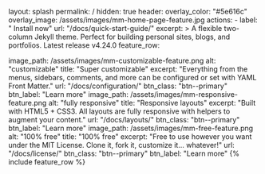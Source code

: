 layout: splash
permalink: /
hidden: true 
header: overlay_color: "#5e616c" overlay_image: /assets/images/mm-home-page-feature.jpg actions: - label: " Install now" url: "/docs/quick-start-guide/" excerpt: > A flexible two-column Jekyll theme. Perfect for building personal sites, blogs, and portfolios.
Latest release v4.24.0 feature_row:

image_path: /assets/images/mm-customizable-feature.png alt: "customizable" title: "Super customizable" excerpt: "Everything from the menus, sidebars, comments, and more can be configured or set with YAML Front Matter." url: "/docs/configuration/" btn_class: "btn--primary" btn_label: "Learn more"
image_path: /assets/images/mm-responsive-feature.png alt: "fully responsive" title: "Responsive layouts" excerpt: "Built with HTML5 + CSS3. All layouts are fully responsive with helpers to augment your content." url: "/docs/layouts/" btn_class: "btn--primary" btn_label: "Learn more"
image_path: /assets/images/mm-free-feature.png alt: "100% free" title: "100% free" excerpt: "Free to use however you want under the MIT License. Clone it, fork it, customize it... whatever!" url: "/docs/license/" btn_class: "btn--primary" btn_label: "Learn more"
{% include feature_row %}
